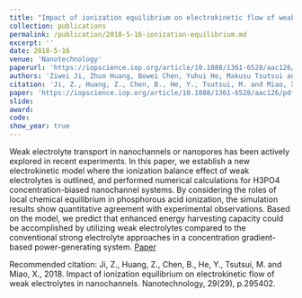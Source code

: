 ```yaml
---
title: "Impact of ionization equilibrium on electrokinetic flow of weak electrolytes in nanochannels"
collection: publications
permalink: /publication/2018-5-16-ionization-equilibrium.md
excerpt: ''
date: 2018-5-16
venue: 'Nanotechnology'
paperurl: 'https://iopscience.iop.org/article/10.1088/1361-6528/aac126/pdf'
authors: 'Ziwei Ji, Zhuo Huang, Bowei Chen, Yuhui He, Makusu Tsutsui and Xiangshui Miao'
citation: 'Ji, Z., Huang, Z., Chen, B., He, Y., Tsutsui, M. and Miao, X., 2018. Impact of ionization equilibrium on electrokinetic flow of weak electrolytes in nanochannels. Nanotechnology, 29(29), p.295402.'
paper: 'https://iopscience.iop.org/article/10.1088/1361-6528/aac126/pdf'
slide:
award:
code: 
show_year: true
---
```

Weak electrolyte transport in nanochannels or nanopores has been actively explored in recent experiments. In this paper, we establish a new electrokinetic model where the ionization balance effect of weak electrolytes is outlined, and performed numerical calculations for H3PO4 concentration-biased nanochannel systems. By considering the roles of local chemical equilibrium in phosphorous acid ionization, the simulation results show quantitative agreement with experimental observations. Based on the model, we predict that enhanced energy harvesting capacity could be accomplished by utilizing weak electrolytes compared to the conventional strong electrolyte approaches in a concentration gradient-based power-generating system.
[Paper](https://iopscience.iop.org/article/10.1088/1361-6528/aac126/pdf)

Recommended citation: Ji, Z., Huang, Z., Chen, B., He, Y., Tsutsui, M. and Miao, X., 2018. Impact of ionization equilibrium on electrokinetic flow of weak electrolytes in nanochannels. Nanotechnology, 29(29), p.295402.
